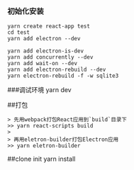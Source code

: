 ### 初始化安装

```text
yarn create react-app test
cd test
yarn add electron --dev

yarn add electron-is-dev
yarn add concurrently --dev
yarn add wait-on --dev
yarn add electron-rebuild --dev
yarn electron-rebuild -f -w sqlite3

```

###调试环境
yarn dev




##打包
```text
> 先用webpack打包React应用到`build`目录下
>> yarn react-scripts build 
>
> 再用eletron-builder打包Electron应用
>> yarn eletron-builder
```
 
##clone init
yarn install
